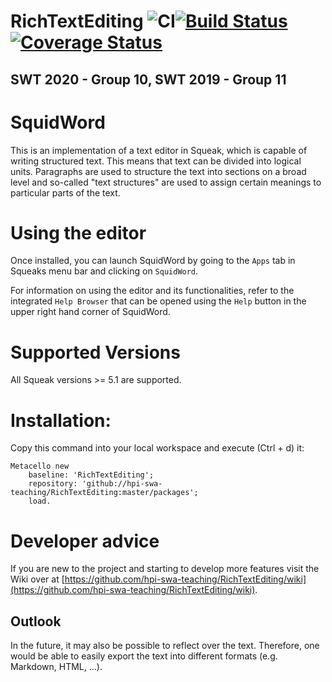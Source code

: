 # RichTextEditing ![CI](https://github.com/hpi-swa-teaching/RichTextEditing/workflows/CI/badge.svg?branch=dev)[![Build Status](https://travis-ci.org/hpi-swa-teaching/RichTextEditing.svg?branch=dev)](https://travis-ci.org/hpi-swa-teaching/RichTextEditing)[![Coverage Status](https://coveralls.io/repos/github/hpi-swa-teaching/RichTextEditing/badge.svg?branch=dev)](https://coveralls.io/github/hpi-swa-teaching/RichTextEditing?branch=dev)
## SWT 2020 - Group 10, SWT 2019 - Group 11
# SquidWord
This is an implementation of a text editor in Squeak, which is capable of writing structured text. This means that text can be divided into logical units. Paragraphs are used to structure the text into sections on a broad level and so-called "text structures" are used to assign certain meanings to particular parts of the text.

# Using the editor
Once installed, you can launch SquidWord by going to the `Apps` tab in Squeaks menu bar and clicking on `SquidWord`.

For information on using the editor and its functionalities, refer to the integrated `Help Browser` that can be opened using the `Help` button in the upper right hand corner of SquidWord.

# Supported Versions
All Squeak versions >= 5.1 are supported.

# Installation:
Copy this command into your local workspace and execute (Ctrl + d) it:  
``` Smalltalk
Metacello new
	baseline: 'RichTextEditing';
	repository: 'github://hpi-swa-teaching/RichTextEditing:master/packages';
	load.
```

# Developer advice
If you are new to the project and starting to develop more features visit the Wiki over at [https://github.com/hpi-swa-teaching/RichTextEditing/wiki](https://github.com/hpi-swa-teaching/RichTextEditing/wiki).

## Outlook
In the future, it may also be possible to reflect over the text. Therefore, one would be able to easily export the text into different formats (e.g. Markdown, HTML, ...).

